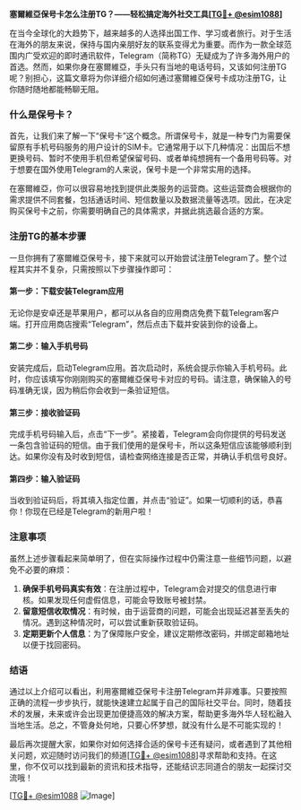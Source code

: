**塞爾維亞保号卡怎么注册TG？——轻松搞定海外社交工具[[TG💪+ @esim1088](https://t.me/s/esim1088)]**

在当今全球化的大趋势下，越来越多的人选择出国工作、学习或者旅行。对于生活在海外的朋友来说，保持与国内亲朋好友的联系变得尤为重要。而作为一款全球范围内广受欢迎的即时通讯软件，Telegram（简称TG）无疑成为了许多海外用户的首选。然而，如果你身在塞爾維亞，手头只有当地的电话号码，又该如何注册TG呢？别担心，这篇文章将为你详细介绍如何通过塞爾維亞保号卡成功注册TG，让你随时随地都能畅聊无阻。

### 什么是保号卡？

首先，让我们来了解一下“保号卡”这个概念。所谓保号卡，就是一种专门为需要保留原有手机号码服务的用户设计的SIM卡。它通常用于以下几种情况：出国后不想更换号码、暂时不使用手机但希望保留号码、或者单纯想拥有一个备用号码等。对于想要在国外使用Telegram的人来说，保号卡是一个非常实用的选择。

在塞爾維亞，你可以很容易地找到提供此类服务的运营商。这些运营商会根据你的需求提供不同套餐，包括通话时间、短信数量以及数据流量等选项。因此，在决定购买保号卡之前，你需要明确自己的具体需求，并据此挑选最合适的方案。

### 注册TG的基本步骤

一旦你拥有了塞爾維亞保号卡，接下来就可以开始尝试注册Telegram了。整个过程其实并不复杂，只需按照以下步骤操作即可：

#### 第一步：下载安装Telegram应用

无论你是安卓还是苹果用户，都可以从各自的应用商店免费下载Telegram客户端。打开应用商店搜索“Telegram”，然后点击下载并安装到你的设备上。

#### 第二步：输入手机号码

安装完成后，启动Telegram应用。首次启动时，系统会提示你输入手机号码。此时，你应该填写你刚刚购买的塞爾維亞保号卡对应的号码。请注意，确保输入的号码准确无误，因为稍后你会收到一条验证短信。

#### 第三步：接收验证码

完成手机号码输入后，点击“下一步”。紧接着，Telegram会向你提供的号码发送一条包含验证码的短信。由于我们使用的是保号卡，所以这条短信应该能够顺利到达。如果你没有及时收到短信，请检查网络连接是否正常，并确认手机信号良好。

#### 第四步：输入验证码

当收到验证码后，将其填入指定位置，并点击“验证”。如果一切顺利的话，恭喜你！你现在已经是Telegram的新用户啦！

### 注意事项

虽然上述步骤看起来简单明了，但在实际操作过程中仍需注意一些细节问题，以避免不必要的麻烦：

1. **确保手机号码真实有效**：在注册过程中，Telegram会对提交的信息进行审核。如果发现任何虚假信息，可能会导致账号被封禁。
2. **留意短信收取情况**：有时候，由于运营商的问题，可能会出现延迟甚至丢失的情况。遇到这种情况时，可以尝试重新获取验证码。
3. **定期更新个人信息**：为了保障账户安全，建议定期修改密码，并绑定邮箱地址以便于找回密码。

### 结语

通过以上介绍可以看出，利用塞爾維亞保号卡注册Telegram并非难事。只要按照正确的流程一步步执行，就能快速建立起属于自己的国际社交平台。同时，随着技术的发展，未来或许会出现更加便捷高效的解决方案，帮助更多海外华人轻松融入当地生活。总之，不管身处何地，只要心怀梦想，就没有什么是不可能实现的！

最后再次提醒大家，如果你对如何选择合适的保号卡还有疑问，或者遇到了其他相关问题，欢迎随时访问我们的频道[[TG💪+ @esim1088](https://t.me/s/esim1088)]寻求帮助和支持。在这里，你不仅可以找到最新的资讯和技术指导，还能结识志同道合的朋友一起探讨交流哦！

[[TG💪+ @esim1088](https://t.me/s/esim1088) ![Image](https://i.postimg.cc/4NQfJmqS/Snipaste-2025-05-13-00-14-12.png)]